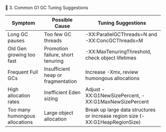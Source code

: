 🔧 3. Common G1 GC Tuning Suggestions

| Symptom                        | 	Possible Cause	                    | Tuning Suggestions                                                             |
|--------------------------------|-------------------------------------|--------------------------------------------------------------------------------|
| Long GC pauses	                | Too few GC threads                  | 	-XX:ParallelGCThreads=N and -XX:ConcGCThreads=M                               |                                                                                |
| Old Gen growing too fast	      | Promotion failure, short tenuring   | 	-XX:MaxTenuringThreshold, check object lifetimes                              |
| Frequent Full GCs              | 	Insufficient heap or fragmentation | 	Increase -Xmx, review humongous allocations                                   |
| High allocation rates          | 	Inefficient Eden sizing	           | Adjust -XX:G1NewSizePercent, -XX:G1MaxNewSizePercent                           |
| Too many humongous allocations | 	Large object allocation            | 	Break up large data structures or increase region size (-XX:G1HeapRegionSize) |